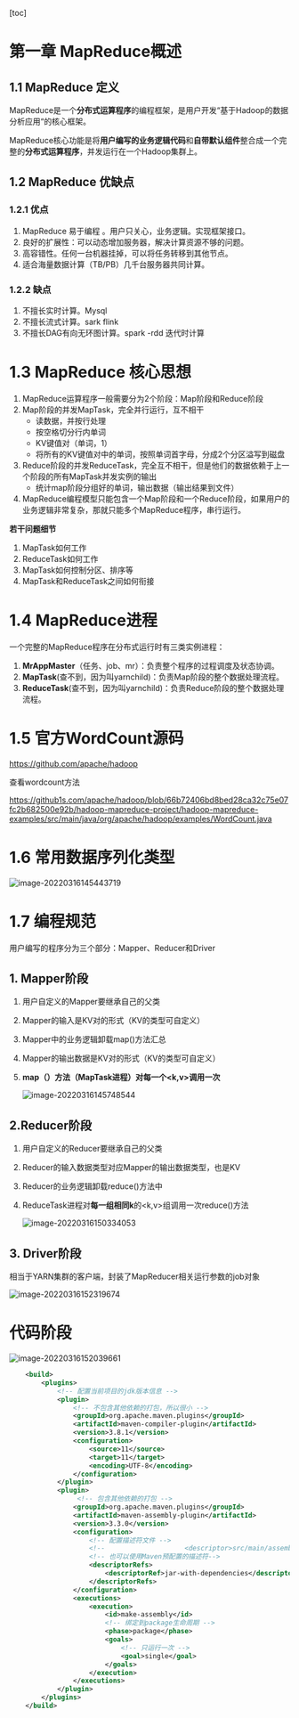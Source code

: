[toc]

# 第一章 MapReduce概述

## 1.1 MapReduce 定义

​	MapReduce是一个**分布式运算程序**的编程框架，是用户开发“基于Hadoop的数据分析应用“的核心框架。

​	MapReduce核心功能是将**用户编写的业务逻辑代码**和**自带默认组件**整合成一个完整的**分布式运算程序**，并发运行在一个Hadoop集群上。

## 1.2 MapReduce 优缺点

### 1.2.1 优点

1. MapReduce 易于编程 。用户只关心，业务逻辑。实现框架接口。
2. 良好的扩展性：可以动态增加服务器，解决计算资源不够的问题。
3. 高容错性。任何一台机器挂掉，可以将任务转移到其他节点。
4. 适合海量数据计算（TB/PB）几千台服务器共同计算。

### 1.2.2 缺点

1. 不擅长实时计算。Mysql
2. 不擅长流式计算。sark flink
3. 不擅长DAG有向无环图计算。spark -rdd 迭代时计算

# 1.3 MapReduce 核心思想

1. MapReduce运算程序一般需要分为2个阶段：Map阶段和Reduce阶段
2. Map阶段的并发MapTask，完全并行运行，互不相干
   - 读数据，并按行处理
   - 按空格切分行内单词
   - KV键值对（单词，1）
   - 将所有的KV键值对中的单词，按照单词首字母，分成2个分区溢写到磁盘
3. Reduce阶段的并发ReduceTask，完全互不相干，但是他们的数据依赖于上一个阶段的所有MapTask并发实例的输出
   - 统计map阶段分组好的单词，输出数据（输出结果到文件）
4. MapReduce编程模型只能包含一个Map阶段和一个Reduce阶段，如果用户的业务逻辑非常复杂，那就只能多个MapReduce程序，串行运行。



**若干问题细节**

1. MapTask如何工作
2. ReduceTask如何工作
3. MapTask如何控制分区、排序等
4. MapTask和ReduceTask之间如何衔接

# 1.4 MapReduce进程

一个完整的MapReduce程序在分布式运行时有三类实例进程：

1. **MrAppMaster**（任务、job、mr）：负责整个程序的过程调度及状态协调。
2. **MapTask**(查不到，因为叫yarnchild)：负责Map阶段的整个数据处理流程。
3. **ReduceTask**(查不到，因为叫yarnchild)：负责Reduce阶段的整个数据处理流程。



# 1.5 官方WordCount源码

https://github.com/apache/hadoop

查看wordcount方法

https://github1s.com/apache/hadoop/blob/66b72406bd8bed28ca32c75e07fc2b682500e92b/hadoop-mapreduce-project/hadoop-mapreduce-examples/src/main/java/org/apache/hadoop/examples/WordCount.java



# 1.6 常用数据序列化类型

![image-20220316145443719](img/image-20220316145443719.png)

# 1.7 编程规范

用户编写的程序分为三个部分：Mapper、Reducer和Driver

## 1. Mapper阶段

1. 用户自定义的Mapper要继承自己的父类

2. Mapper的输入是KV对的形式（KV的类型可自定义）

3. Mapper中的业务逻辑卸载map()方法汇总

4. Mapper的输出数据是KV对的形式（KV的类型可自定义）

5. **map（）方法（MapTask进程）对每一个<k,v>调用一次**

   ![image-20220316145748544](img/image-20220316145748544.png)

## 2.Reducer阶段

1. 用户自定义的Reducer要继承自己的父类

2. Reducer的输入数据类型对应Mapper的输出数据类型，也是KV

3. Reducer的业务逻辑卸载reduce()方法中

4. ReduceTask进程对**每一组相同k**的<k,v>组调用一次reduce()方法

   ![image-20220316150334053](img/image-20220316150334053.png)

## 3. Driver阶段

相当于YARN集群的客户端，封装了MapReducer相关运行参数的job对象

![image-20220316152319674](img/image-20220316152319674.png)

# 代码阶段

![image-20220316152039661](img/image-20220316152039661.png)

```xml
    <build>
        <plugins>
            <!-- 配置当前项目的jdk版本信息 -->
            <plugin>
                <!-- 不包含其他依赖的打包，所以很小 -->
                <groupId>org.apache.maven.plugins</groupId>
                <artifactId>maven-compiler-plugin</artifactId>
                <version>3.8.1</version>
                <configuration>
                    <source>11</source>
                    <target>11</target>
                    <encoding>UTF-8</encoding>
                </configuration>
            </plugin>
            <plugin>
                 <!-- 包含其他依赖的打包 -->
                <groupId>org.apache.maven.plugins</groupId>
                <artifactId>maven-assembly-plugin</artifactId>
                <version>3.3.0</version>
                <configuration>
                    <!-- 配置描述符文件 -->
                    <!--                    <descriptor>src/main/assembly/assembly.xml</descriptor>-->
                    <!-- 也可以使用Maven预配置的描述符-->
                    <descriptorRefs>
                        <descriptorRef>jar-with-dependencies</descriptorRef>
                    </descriptorRefs>
                </configuration>
                <executions>
                    <execution>
                        <id>make-assembly</id>
                        <!-- 绑定到package生命周期 -->
                        <phase>package</phase>
                        <goals>
                            <!-- 只运行一次 -->
                            <goal>single</goal>
                        </goals>
                    </execution>
                </executions>
            </plugin>
        </plugins>
    </build>
```



